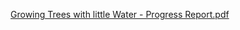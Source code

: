 [Growing Trees with little Water - Progress Report.pdf](Growing%20Trees%20with%20little%20Water%20-%20Progress%20Report.pdf)[](Dew%20Condensation%20College%20Level%20Projects.pdf.md)